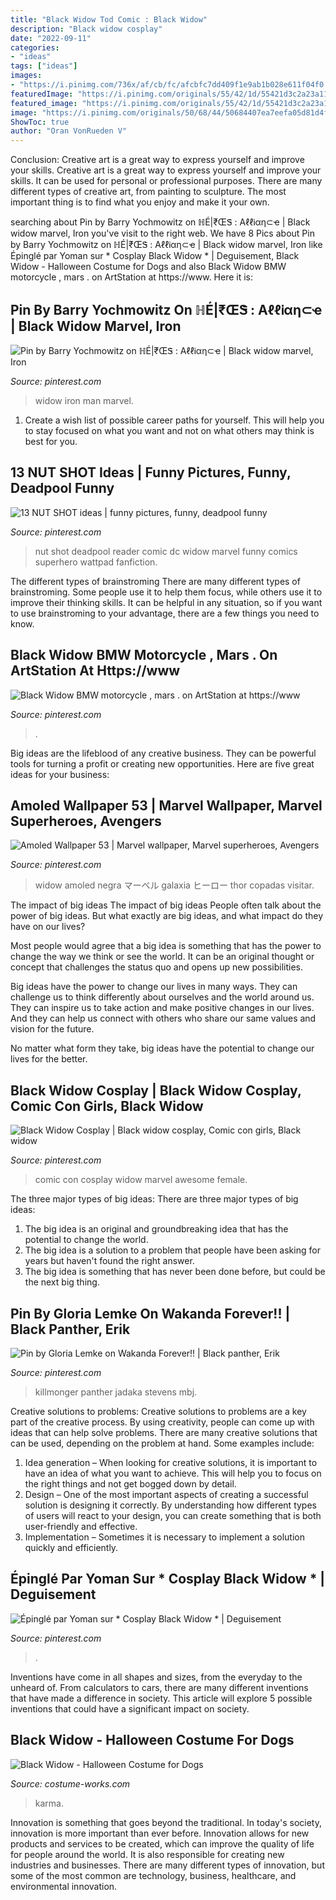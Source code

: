 ```yaml
---
title: "Black Widow Tod Comic : Black Widow"
description: "Black widow cosplay"
date: "2022-09-11"
categories:
- "ideas"
tags: ["ideas"]
images:
- "https://i.pinimg.com/736x/af/cb/fc/afcbfc7dd409f1e9ab1b028e611f04f0.jpg"
featuredImage: "https://i.pinimg.com/originals/55/42/1d/55421d3c2a23a11c5fbca361fe63bd8d.jpg"
featured_image: "https://i.pinimg.com/originals/55/42/1d/55421d3c2a23a11c5fbca361fe63bd8d.jpg"
image: "https://i.pinimg.com/originals/50/68/44/50684407ea7eefa05d81d4fc4908d5a9.jpg"
ShowToc: true
author: "Oran VonRueden V"
---
```



Conclusion: Creative art is a great way to express yourself and improve your skills.
Creative art is a great way to express yourself and improve your skills. It can be used for personal or professional purposes. There are many different types of creative art, from painting to sculpture. The most important thing is to find what you enjoy and make it your own.

	

		
searching about Pin by Barry Yochmowitz on ℍÉ|₹ŒᏕ : AℓℓᎥαη⊂ҽ | Black widow marvel, Iron you've visit to the right web. We have 8 Pics about Pin by Barry Yochmowitz on ℍÉ|₹ŒᏕ : AℓℓᎥαη⊂ҽ | Black widow marvel, Iron like Épinglé par Yoman sur * Cosplay Black Widow * | Deguisement, Black Widow - Halloween Costume for Dogs and also Black Widow BMW motorcycle , mars . on ArtStation at https://www. Here it is:
		
    
## Pin By Barry Yochmowitz On ℍÉ|₹ŒᏕ : AℓℓᎥαη⊂ҽ | Black Widow Marvel, Iron

<img loading=lazy src="https://i.pinimg.com/736x/1d/07/f6/1d07f65bfd55b6e42d58fc7c46a50b2b--black-widow-iron-man.jpg" onerror="this.onerror=null;this.src='https://tse2.mm.bing.net/th?id=OIP.4qLoMEXh4GYpuJTIWART8gHaLd&amp;pid=15.1';" alt="Pin by Barry Yochmowitz on ℍÉ|₹ŒᏕ : AℓℓᎥαη⊂ҽ | Black widow marvel, Iron">

_Source: pinterest.com_

>widow iron man marvel. 

	

1. Create a wish list of possible career paths for yourself. This will help you to stay focused on what you want and not on what others may think is best for you. 

    
## 13 NUT SHOT Ideas | Funny Pictures, Funny, Deadpool Funny

<img loading=lazy src="https://i.pinimg.com/236x/ac/d4/1e/acd41ec34d329d994b20986e290b557e--marvel-dc-marvel-comics.jpg" onerror="this.onerror=null;this.src='https://tse4.mm.bing.net/th?id=OIP.-eq78XlU7CER_nkK34045QHaLP&amp;pid=15.1';" alt="13 NUT SHOT ideas | funny pictures, funny, deadpool funny">

_Source: pinterest.com_

>nut shot deadpool reader comic dc widow marvel funny comics superhero wattpad fanfiction. 

	

The different types of brainstroming
There are many different types of brainstroming. Some people use it to help them focus, while others use it to improve their thinking skills. It can be helpful in any situation, so if you want to use brainstroming to your advantage, there are a few things you need to know.

    
## Black Widow BMW Motorcycle , Mars . On ArtStation At Https://www

<img loading=lazy src="https://i.pinimg.com/736x/f8/4a/1b/f84a1b632d1a0b1c5ec99b3074e65825.jpg" onerror="this.onerror=null;this.src='https://tse2.mm.bing.net/th?id=OIP.qiR2WYPWn55Dj6Q46uTgPwHaHa&amp;pid=15.1';" alt="Black Widow BMW motorcycle , mars . on ArtStation at https://www">

_Source: pinterest.com_

>. 

	

Big ideas are the lifeblood of any creative business. They can be powerful tools for turning a profit or creating new opportunities. Here are five great ideas for your business:

    
## Amoled Wallpaper 53 | Marvel Wallpaper, Marvel Superheroes, Avengers

<img loading=lazy src="https://i.pinimg.com/736x/af/cb/fc/afcbfc7dd409f1e9ab1b028e611f04f0.jpg" onerror="this.onerror=null;this.src='https://tse1.mm.bing.net/th?id=OIP.klHEnNoiylhfkepj_IVZvwHaNK&amp;pid=15.1';" alt="Amoled Wallpaper 53 | Marvel wallpaper, Marvel superheroes, Avengers">

_Source: pinterest.com_

>widow amoled negra マーベル galaxia ヒーロー thor copadas visitar. 

	

The impact of big ideas
The impact of big ideas
People often talk about the power of big ideas. But what exactly are big ideas, and what impact do they have on our lives?

Most people would agree that a big idea is something that has the power to change the way we think or see the world. It can be an original thought or concept that challenges the status quo and opens up new possibilities.

Big ideas have the power to change our lives in many ways. They can challenge us to think differently about ourselves and the world around us. They can inspire us to take action and make positive changes in our lives. And they can help us connect with others who share our same values and vision for the future.

No matter what form they take, big ideas have the potential to change our lives for the better.

    
## Black Widow Cosplay | Black Widow Cosplay, Comic Con Girls, Black Widow

<img loading=lazy src="https://i.pinimg.com/originals/55/42/1d/55421d3c2a23a11c5fbca361fe63bd8d.jpg" onerror="this.onerror=null;this.src='https://tse4.mm.bing.net/th?id=OIP.6xS2FoYlovc33yxq5pwPTAHaLH&amp;pid=15.1';" alt="Black Widow Cosplay | Black widow cosplay, Comic con girls, Black widow">

_Source: pinterest.com_

>comic con cosplay widow marvel awesome female. 

	

The three major types of big ideas:
There are three major types of big ideas: 
1. The big idea is an original and groundbreaking idea that has the potential to change the world. 
2. The big idea is a solution to a problem that people have been asking for years but haven't found the right answer. 
3. The big idea is something that has never been done before, but could be the next big thing.

    
## Pin By Gloria Lemke On Wakanda Forever!! | Black Panther, Erik

<img loading=lazy src="https://i.pinimg.com/736x/1d/b0/9a/1db09a7784cdcc4a0a6a59e8f07ccd13.jpg" onerror="this.onerror=null;this.src='https://tse3.mm.bing.net/th?id=OIP.r7plamfT2ZSFW-psiBoaOQHaHa&amp;pid=15.1';" alt="Pin by Gloria Lemke on Wakanda Forever!! | Black panther, Erik">

_Source: pinterest.com_

>killmonger panther jadaka stevens mbj. 

	

Creative solutions to problems:
Creative solutions to problems are a key part of the creative process. By using creativity, people can come up with ideas that can help solve problems. There are many creative solutions that can be used, depending on the problem at hand. Some examples include:
1. Idea generation – When looking for creative solutions, it is important to have an idea of what you want to achieve. This will help you to focus on the right things and not get bogged down by detail.
2. Design – One of the most important aspects of creating a successful solution is designing it correctly. By understanding how different types of users will react to your design, you can create something that is both user-friendly and effective.
3. Implementation – Sometimes it is necessary to implement a solution quickly and efficiently.

    
## Épinglé Par Yoman Sur * Cosplay Black Widow * | Deguisement

<img loading=lazy src="https://i.pinimg.com/originals/50/68/44/50684407ea7eefa05d81d4fc4908d5a9.jpg" onerror="this.onerror=null;this.src='https://tse1.mm.bing.net/th?id=OIP.cm4xj9JuD46atF3CIF7jGgHaLH&amp;pid=15.1';" alt="Épinglé par Yoman sur * Cosplay Black Widow * | Deguisement">

_Source: pinterest.com_

>. 

	

Inventions have come in all shapes and sizes, from the everyday to the unheard of. From calculators to cars, there are many different inventions that have made a difference in society. This article will explore 5 possible inventions that could have a significant impact on society.

    
## Black Widow - Halloween Costume For Dogs

<img loading=lazy src="https://photos.costume-works.com/full/black_widow1.jpg" onerror="this.onerror=null;this.src='https://tse4.mm.bing.net/th?id=OIP.xrhp8ZfvriiPa2cBjiDh5gHaGd&amp;pid=15.1';" alt="Black Widow - Halloween Costume for Dogs">

_Source: costume-works.com_

>karma. 

	

Innovation is something that goes beyond the traditional. In today's society, innovation is more important than ever before. Innovation allows for new products and services to be created, which can improve the quality of life for people around the world. It is also responsible for creating new industries and businesses. There are many different types of innovation, but some of the most common are technology, business, healthcare, and environmental innovation.

